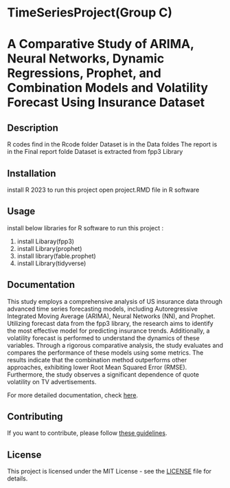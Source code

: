 # TimeSeriesProject(Group C)
# A Comparative Study of ARIMA, Neural Networks, Dynamic Regressions, Prophet, and Combination Models  and Volatility Forecast Using  Insurance Dataset

## Description
R codes find in the Rcode folder
Dataset is in the Data foldes 
The report is in the Final report folde 
Dataset is extracted from fpp3 Library 

## Installation
install R 2023 to run this project
open project.RMD file in R software

## Usage
install below libraries for  R software to run this project :
1. install Libaray(fpp3)
2. install Library(prophet)
3. install library(fable.prophet)
4. install Library(tidyverse)

## Documentation
This study employs a comprehensive analysis of US insurance data through advanced time series forecasting models, including Autoregressive Integrated Moving Average (ARIMA), Neural Networks (NN), and Prophet. Utilizing forecast data from the fpp3 library, the research aims to identify the most effective model for predicting insurance trends. Additionally, a volatility forecast is performed to understand the dynamics of these variables. Through a rigorous comparative analysis, the study evaluates and compares the performance of these models using some metrics. The results indicate that the combination method outperforms other approaches, exhibiting lower Root Mean Squared Error (RMSE). Furthermore, the study observes a significant dependence of quote volatility on TV advertisements.

For more detailed documentation, check [here](docs/).

## Contributing

If you want to contribute, please follow [these guidelines](CONTRIBUTING.md).

## License

This project is licensed under the MIT License - see the [LICENSE](LICENSE) file for details.
